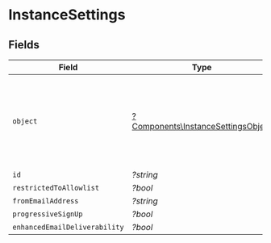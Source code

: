 # InstanceSettings


## Fields

| Field                                                                                   | Type                                                                                    | Required                                                                                | Description                                                                             |
| --------------------------------------------------------------------------------------- | --------------------------------------------------------------------------------------- | --------------------------------------------------------------------------------------- | --------------------------------------------------------------------------------------- |
| `object`                                                                                | [?Components\InstanceSettingsObject](../../Models/Components/InstanceSettingsObject.md) | :heavy_minus_sign:                                                                      | String representing the object's type. Objects of the same type share the same value.   |
| `id`                                                                                    | *?string*                                                                               | :heavy_minus_sign:                                                                      | N/A                                                                                     |
| `restrictedToAllowlist`                                                                 | *?bool*                                                                                 | :heavy_minus_sign:                                                                      | N/A                                                                                     |
| `fromEmailAddress`                                                                      | *?string*                                                                               | :heavy_minus_sign:                                                                      | N/A                                                                                     |
| `progressiveSignUp`                                                                     | *?bool*                                                                                 | :heavy_minus_sign:                                                                      | N/A                                                                                     |
| `enhancedEmailDeliverability`                                                           | *?bool*                                                                                 | :heavy_minus_sign:                                                                      | N/A                                                                                     |